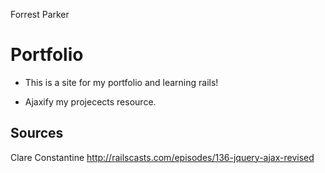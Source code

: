 Forrest Parker

# Portfolio

- This is a site for my portfolio and learning rails!

- Ajaxify my projecects resource.

## Sources
Clare Constantine
http://railscasts.com/episodes/136-jquery-ajax-revised